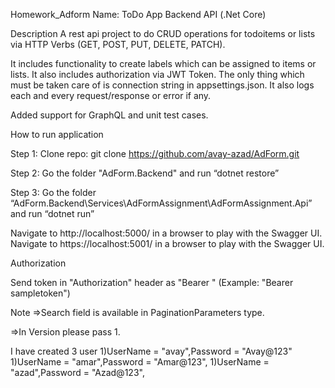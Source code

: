 Homework_Adform
Name: ToDo App Backend API (.Net Core)

 

Description
A rest api project to do CRUD operations for todoitems or lists via HTTP Verbs (GET, POST, PUT, DELETE, PATCH).

It includes functionality to create labels which can be assigned to items or lists. It also includes  authorization via JWT Token. The only thing which must be taken care of is connection string in appsettings.json.
It also logs each and every request/response or error if any.

Added support for GraphQL and unit test cases.

How to run application

Step 1: Clone repo:
git clone https://github.com/avay-azad/AdForm.git

Step 2: Go the folder "AdForm.Backend" and run
“dotnet restore”

Step 3: Go the folder “AdForm.Backend\Services\AdFormAssignment\AdFormAssignment.Api” and run 
“dotnet run”

Navigate to http://localhost:5000/ in a browser to play with the Swagger UI.
Navigate to https://localhost:5001/ in a browser to play with the Swagger UI.


Authorization

Send token in "Authorization" header as "Bearer <token>" (Example: "Bearer sampletoken")

Note
=>Search field is available in PaginationParameters type.

=>In Version please pass 1.


I have created 3 user 
1)UserName = "avay",Password = "Avay@123"
1)UserName = "amar",Password = "Amar@123",
1)UserName = "azad",Password = "Azad@123",